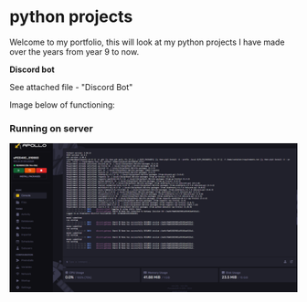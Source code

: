 # python projects

Welcome to my portfolio, this will look at my python projects I have made over the years from year 9 to now.



**Discord bot**

See attached file - "Discord Bot"

Image below of functioning:

### Running on server

![alt tag for screen readers](images/DiscordBot.PNG)